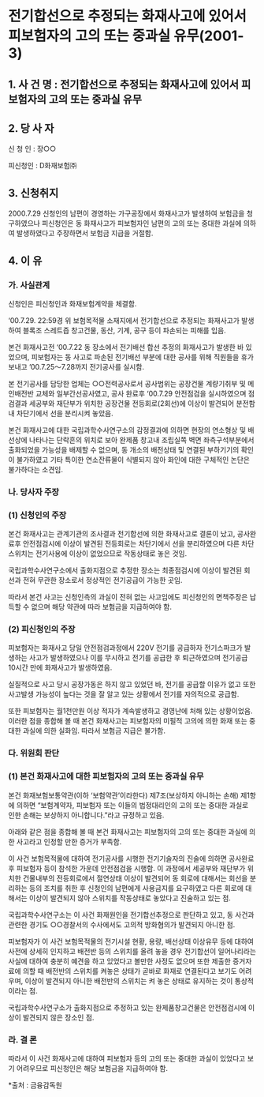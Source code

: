 # 전기합선으로 추정되는 화재사고에 있어서 피보험자의 고의 또는 중과실 유무(2001-3)

## 1. 사 건 명 : 전기합선으로 추정되는 화재사고에 있어서 피보험자의 고의 또는 중과실 유무

## 2. 당 사 자
신 청 인 : 장○○

피신청인 : D화재보험㈜

## 3. 신청취지
2000.7.29 신청인의 남편이 경영하는 가구공장에서 화재사고가 발생하여 보험금을 청구하였으나 피신청인은 동 화재사고가 피보험자인 남편의 고의 또는 중대한 과실에 의하여 발생하였다고 주장하면서 보험금 지급을 거절함.

## 4. 이  유

### 가. 사실관계

신청인은 피신청인과 화재보험계약을 체결함.

‘00.7.29. 22:59경 위 보험목적물 소재지에서 전기합선으로 추정되는 화재사고가 발생하여 블록조 스레트즙 창고건물, 동산, 기계, 공구 등이 파손되는 피해를 입음.

본건 화재사고전 ‘00.7.22 동 장소에서 전기배선 합선 추정의 화재사고가 발생한 바 있었으며, 피보험자는 동 사고로 파손된 전기배선 부분에 대한 공사를 위해 직원들을 휴가 보내고  ’00.7.25～7.28까지 전기공사를 실시함.

본 전기공사를 담당한 업체는 ○○전력공사로서 공사범위는 공장건물 계량기취부 및 메인배전반 교체와 일부간선공사였고, 공사 완료후 ‘00.7.29 안전점검을 실시하였으며 점검결과 세공부와 재단부가 위치한 공장건물 전등회로(2회선)에 이상이 발견되어 분전함내 차단기에서 선을 분리시켜 놓았음.

본건 화재사고에 대한 국립과학수사연구소의 감정결과에 의하면 현장의 연소형상 및 배선상에 나타나는 단락흔의 위치로 보아 완제품 창고내 조립실쪽 벽면 좌측구석부분에서 출화되었을 가능성을 배제할 수 없으며, 동 개소의 배전상태 및 연결된 부하기기의 확인이 불가하였고 기타 특이한 연소잔류물이 식별되지 않아 화인에 대한 구체적인 논단은 불가하다는 소견임.

### 나. 당사자 주장

### (1) 신청인의 주장

본건 화재사고는 관계기관의 조사결과 전기합선에 의한 화재사고로 결론이 났고, 공사완료후 안전점검시에 이상이 발견된 전등회로는 차단기에서 선을 분리하였으며 다른 차단스위치는 전기사용에 이상이 없었으므로 작동상태로 놓은 것임.

국립과학수사연구소에서 출화지점으로 추정한 장소는 최종점검시에 이상이 발견된 회선과 전혀 무관한 장소로서 정상적인 전기공급이 가능한 곳임.

따라서 본건 사고는 신청인측의 과실이 전혀 없는 사고임에도 피신청인의 면책주장은 납득할 수 없으며 해당 약관에 따라 보험금을 지급하여야 함.

### (2) 피신청인의 주장
 
피보험자는 화재사고 당일 안전점검과정에서 220V 전기를 공급하자 전기스파크가 발생하는 사고가 발생하였으나 이를 무시하고 전기를 공급한 후 퇴근하였으며 전기공급 10시간 만에 화재사고가 발생하였음.

실질적으로 사고 당시 공장가동은 하지 않고 있었던 바, 전기를 공급할 이유가 없고 또한 사고발생 가능성이 높다는 것을 잘 알고 있는 상황에서 전기를 자의적으로 공급함.

또한 피보험자는 월1천만원 이상 적자가 계속발생하고 경영난에 처해 있는 상황이었음. 이러한 점을 종합해 볼 때 본건 화재사고는 피보험자의 미필적 고의에 의한 화재 또는 중대한 과실에 의한 실화임. 따라서 보험금 지급은 불가함.

### 다.  위원회 판단

### (1) 본건 화재사고에 대한 피보험자의 고의 또는 중과실 유무 

본건 화재보험보통약관(이하 ‘보험약관’이라한다) 제7조(보상하지 아니하는 손해) 제1항에 의하면 “보험계약자, 피보험자 또는 이들의 법정대리인의 고의 또는 중대한 과실로 인한 손해는 보상하지 아니합니다.”라고 규정하고 있음.

아래와 같은 점을 종합해 볼 때 본건 화재사고는 피보험자의 고의 또는 중대한 과실에 의한 사고라고 인정할 만한 증거가 부족함.

이 사건 보험목적물에 대하여 전기공사를 시행한 전기기술자의 진술에 의하면 공사완료후 피보험자 등이 참석한 가운데 안전점검을 시행함. 이 과정에서 세공부와 재단부가 위치한 건물내부의 전등회로에서 절연상태 이상이 발견되어 동 회로에 대해서는 회선을 분리하는 등의 조치를 취한 후 신청인의 남편에게 사용금지를 요구하였고 다른 회로에 대해서는 이상이 발견되지 않아 스위치를 작동상태로 놓았다고 진술하고 있는 점.

국립과학수사연구소는 이 사건 화재원인을 전기합선추정으로 판단하고 있고, 동 사건과 관련한 경기도 ○○경찰서의 수사에서도 고의적 방화혐의가 발견되지 아니한 점.

피보험자가 이 사건 보험목적물의 전기시설 현황, 용량, 배선상태 이상유무 등에 대하여 사전에 상세히 인지하고 배전반 등의 스위치를 올려 놓을 경우 전기합선이 일어나리라는 사실에 대하여 충분히 예견을 하고 있었다고 볼만한 사정도 없으며 또한 제출한 증거자료에 의할 때 배전반의 스위치를 켜놓은 상태가 곧바로 화재로 연결된다고 보기도 어려우며, 이상이 발견되지 아니한 배전반의 스위치는 켜 놓은 상태로 유지하는 것이 통상적이라는 점.

국립과학수사연구소가 출화지점으로 추정하고 있는 완제품창고건물은 안전점검시에  이상이 발견되지 않은 장소인 점.

### 라. 결  론

따라서 이 사건 화재사고에 대하여 피보험자 등의 고의 또는 중대한 과실이 있었다고 보기 어려우므로 피신청인은 해당 보험금을 지급하여야 함. 

*출처 : 금융감독원